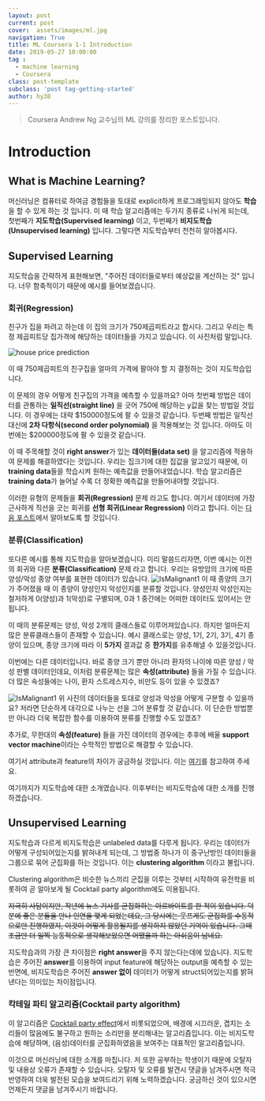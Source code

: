 ```yaml
---
layout: post
current: post
cover:  assets/images/ml.jpg
navigation: True
title: ML Coursera 1-1 Introduction
date: 2019-05-27 10:00:00
tag :
  - machine learning
  - Coursera
class: post-template
subclass: 'post tag-getting-started'
author: hy38
---
```


> Coursera Andrew Ng 교수님의 ML 강의를 정리한 포스트입니다.

# Introduction

## What is Machine Learning?
머신러닝은 컴퓨터로 하여금 경험들을 토대로 explicit하게 프로그래밍되지 않아도 **학습**을 할 수 있게 하는 것 입니다.
이 때 학습 알고리즘에는 두가지 종류로 나뉘게 되는데, 첫번째가 **지도학습(Supervised learning)** 이고, 두번째가 **비지도학습 (Unsupervised learning)** 입니다. 그렇다면 지도학습부터 천천히 알아봅시다.
   
## Supervised Learning

지도학습을 간략하게 표현해보면, "주어진 데이터들로부터 예상값을 계산하는 것" 입니다. 너무 함축적이기 때문에 예시를 들어보겠습니다.

### 회귀(Regression)
친구가 집을 파려고 하는데 이 집의 크기가 750제곱피트라고 합시다. 그리고 우리는 특정 제곱피트당 집가격에 해당하는 데이터들을 가지고 있습니다. 이 사진처럼 말입니다.

![house price prediction](/assets/images/ml/coursera/week1/house-price-prediction.png)

이 때 750제곱피트의 친구집을 얼마의 가격에 팔아야 할 지 결정하는 것이 지도학습입니다.

이 문제의 경우 어떻게 친구집의 가격을 예측할 수 있을까요? 아마 첫번째 방법은 데이터를 관통하는 **일직선(straight line)** 을 긋어 750에 해당하는 y값을 찾는 방법일 것입니다. 이 경우에는 대략 $150000정도에 팔 수 있을것 같습니다. 두번째 방법은 일직선 대신에 **2차 다항식(second order polynomial)** 을 적용해보는 것 입니다. 아마도 이번에는 $200000정도에 팔 수 있을것 같습니다.

이 때 주목해할 것이 **right answer**가 있는 **데이터들(data set)** 을 알고리즘에 적용하여 문제를 해결하였다는 것입니다. 우리는 집크기에 대한 집값을 알고있기 때문에, 이 **training data**들을 학습시켜 원하는 예측값을 만들어내었습니다. 학습 알고리즘은 **training data**가 늘어날 수록 더 정확한 예측값을 만들어내야할 것입니다.

이러한 유형의 문제들을 **회귀(Regression)** 문제 라고도 합니다.
여기서 데이터에 가장 근사하게 직선을 긋는 회귀를 **선형 회귀(Linear Regression)** 이라고 합니다. 이는 [다음 포스트](/ml/MLcoursera-1-2/)에서 알아보도록 할 것입니다.

### 분류(Classification)
또다른 예시를 통해 지도학습을 알아보겠습니다. 미리 말씀드리자면, 이번 예시는 이전의 회귀와 다른 **분류(Classification)** 문제 라고 합니다. 우리는 유방암의 크기에 따른 양성/악성 종양 여부를 표현한 데이터가 있습니다. 
![IsMalignant1](/assets/images/ml/coursera/week1/is-malignant-1.png)
이 때 종양의 크기가 주어졌을 때 이 종양이 양성인지 악성인지를 분류할 것입니다.
양성인지 악성인지는 철저하게 0(양성)과 1(악성)로 구별되며, 0과 1 중간에는 어떠한 데이터도 있어서는 안됩니다.

이 때의 분류문제는 양성, 악성 2개의 클래스들로 이루어져있습니다. 하지만 얼마든지 많은 분류클래스들이 존재할 수 있습니다. 예시 클래스로는 양성, 1기, 2기, 3기, 4기 종양이 있으며, 종양 크기에 따라 이 **5가지** 결과값 중 **한가지**를 유추해낼 수 있을것입니다. 

이번에는 다른 데이터입니다. 바로 종양 크기 뿐만 아니라 환자의 나이에 따른 양성 / 악성 판별 데이터인데요, 이처럼 분류문제는 많은 **속성(attribute)** 들을 가질 수 있습니다. 더 많은 속성들에는 나이, 환자 스트레스지수, 비만도 등이 있을 수 있겠죠?

![IsMalignant1](/assets/images/ml/coursera/week1/is-malignant-2.png)
위 사진의 데이터들을 토대로 양성과 악성을 어떻게 구분할 수 있을까요? 저라면 단순하게 대각으로 나누는 선을 그어 분류할 것 같습니다. 이 단순한 방법뿐만 아니라 더욱 복잡한 함수를 이용하여 분류를 진행할 수도 있겠죠?

추가로, 무한대의 **속성(feature)** 들을 가진 데이터의 경우에는 추후에 배울 **support vector machine**이라는 수학적인 방법으로 해결할 수 있습니다.

여기서 attribute과 feature의 차이가 궁금하실 것입니다. 이는 [여기](https://stackoverflow.com/questions/19803707/difference-between-dimension-attribute-and-feature-in-machine-learning)를 참고하여 주세요.

여기까지가 지도학습에 대한 소개였습니다. 이후부터는 비지도학습에 대한 소개를 진행하겠습니다.

## Unsupervised Learning
지도학습과 다르게 비지도학습은 unlabeled data를 다루게 됩니다. 우리는 데이터가 어떻게 구성되어있는지를 밝혀내게 되는데, 그 방법중 하나가 이 중구난방인 데이터들을 그룹으로 묶어 군집화를 하는 것입니다. 이는 **clustering algorithm** 이라고 불립니다.

Clustering algorithm은 비슷한 뉴스끼리 군집을 이루는 것부터 시작하여 유전학을 비롯하여 곧 알아보게 될 Cocktail party algorithm에도 이용됩니다.

~~지극히 사담이지만, 작년에 뉴스 기사를 군집화하는 아르바이트를 한 적이 있습니다. 덕분에 좋은 분들을 만나 인연을 맺게 되었는데요, 그 당시에는 웃프게도 군집화를 수동적으로만 진행하였지, 이것이 어떻게 활용될지를 생각하지 않았던 기억이 있습니다. 그때 조금만 더 일찍 능동적으로 생각해보았으면 어땠을까 하는 아쉬움이 남네요.~~

지도학습과의 가장 큰 차이점은 **right answer**을 주지 않는다는데에 있습니다. 지도학습은 주어진 **answer**를 이용하여 input feature에 해당하는 output을 예측할 수 있는 반면에, 비지도학습은 주어진 **answer 없이** 데이터가 어떻게 struct되어있는지를 밝혀낸다는 의미있는 차이점입니다.

### 칵테일 파티 알고리즘(Cocktail party algorithm)
이 알고리즘은 [Cocktail party effect](https://ko.wikipedia.org/wiki/%EC%B9%B5%ED%85%8C%EC%9D%BC_%ED%8C%8C%ED%8B%B0_%ED%9A%A8%EA%B3%BC)에서 비롯되었으며, 배경에 시끄러운, 겹치는 소리들이 많음에도 불구하고 원하는 소리만을 분리해내는 알고리즘입니다. 이는 비지도학습에 해당하며, (음성)데이터를 군집화하였음을 보여주는 대표적인 알고리즘입니다.

이것으로 머신러닝에 대한 소개를 마칩니다.
저 또한 공부하는 학생이기 때문에 오탈자 및 내용상 오류가 존재할 수 있습니다.
오탈자 및 오류를 발견시 댓글을 남겨주시면 적극 반영하여 더욱 발전된 모습을 보여드리기 위해 노력하겠습니다.
궁금하신 것이 있으시면 언제든지 댓글을 남겨주시기 바랍니다.
